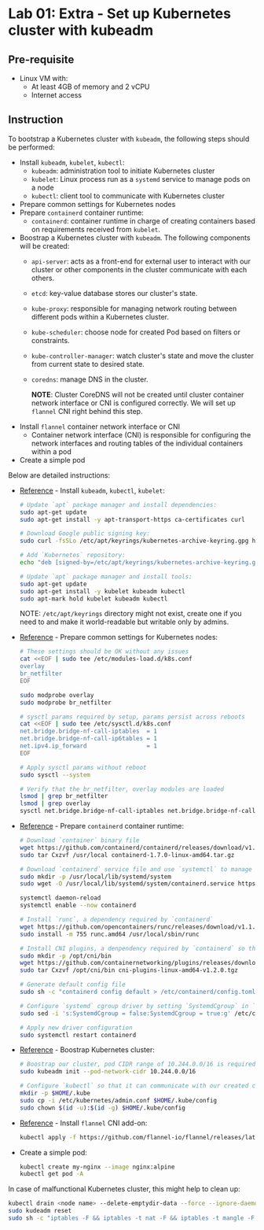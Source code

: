 # Lab 01: Extra - Set up Kubernetes cluster with kubeadm

## Pre-requisite

- Linux VM with:
  -  At least 4GB of memory and 2 vCPU
  -  Internet access

## Instruction
To bootstrap a Kubernetes cluster with `kubeadm`, the following steps should be performed:
- Install `kubeadm`, `kubelet`, `kubectl`:
  - `kubeadm`: administration tool to initiate Kubernetes cluster
  - `kubelet`: Linux process run as a `systemd` service to manage pods on a node
  - `kubectl`: client tool to communicate with Kubernetes cluster
- Prepare common settings for Kubernetes nodes
- Prepare `containerd` container runtime:
  - `containerd`: container runtime in charge of creating containers based on requirements received from `kubelet`.
- Boostrap a Kubernetes cluster with `kubeadm`. The following components will be created:
  - `api-server`: acts as a front-end for external user to interact with our cluster or other components in the cluster communicate with each others.
  - `etcd`: key-value database stores our cluster's state.
  - `kube-proxy`: responsible for managing network routing between different pods within a Kubernetes cluster.
  - `kube-scheduler`: choose node for created Pod based on filters or constraints.
  - `kube-controller-manager`: watch cluster's state and move the cluster from current state to desired state.
  - `coredns`: manage DNS in the cluster. 
    
    **NOTE**: Cluster CoreDNS will not be created until cluster container network interface or CNI is configured correctly. We will set up `flannel` CNI right behind this step.
- Install `flannel` container network interface or CNI
  - Container network interface (CNI) is responsible for configuring the network interfaces and routing tables of the individual containers within a pod
- Create a simple pod


Below are detailed instructions:
- [Reference](https://kubernetes.io/docs/setup/production-environment/tools/kubeadm/install-kubeadm/#installing-kubeadm-kubelet-and-kubectl) - Install `kubeadm`, `kubectl`, `kubelet`:
  ```bash
  # Update `apt` package manager and install dependencies:
  sudo apt-get update
  sudo apt-get install -y apt-transport-https ca-certificates curl

  # Download Google public signing key:
  sudo curl -fsSLo /etc/apt/keyrings/kubernetes-archive-keyring.gpg https://packages.cloud.google.com/apt/doc/apt-key.gpg

  # Add `Kubernetes` repository:
  echo "deb [signed-by=/etc/apt/keyrings/kubernetes-archive-keyring.gpg] https://apt.kubernetes.io/ kubernetes-xenial main" | sudo tee /etc/apt/sources.list.d/kubernetes.list

  # Update `apt` package manager and install tools:
  sudo apt-get update
  sudo apt-get install -y kubelet kubeadm kubectl
  sudo apt-mark hold kubelet kubeadm kubectl
  ```

  NOTE: `/etc/apt/keyrings` directory might not exist, create one if you need to and make it world-readable but writable only by admins.

- [Reference](https://kubernetes.io/docs/setup/production-environment/container-runtimes/#install-and-configure-prerequisites) - Prepare common settings for Kubernetes nodes:
  ```bash
  # These settings should be OK without any issues
  cat <<EOF | sudo tee /etc/modules-load.d/k8s.conf
  overlay
  br_netfilter
  EOF

  sudo modprobe overlay
  sudo modprobe br_netfilter

  # sysctl params required by setup, params persist across reboots
  cat <<EOF | sudo tee /etc/sysctl.d/k8s.conf
  net.bridge.bridge-nf-call-iptables  = 1
  net.bridge.bridge-nf-call-ip6tables = 1
  net.ipv4.ip_forward                 = 1
  EOF

  # Apply sysctl params without reboot
  sudo sysctl --system

  # Verify that the br_netfilter, overlay modules are loaded
  lsmod | grep br_netfilter
  lsmod | grep overlay
  sysctl net.bridge.bridge-nf-call-iptables net.bridge.bridge-nf-call-ip6tables net.ipv4.ip_forward
  ```

- [Reference](https://github.com/containerd/containerd/blob/main/docs/getting-started.md#installing-containerd) - Prepare `containerd` container runtime:
  ```bash
  # Download `container` binary file
  wget https://github.com/containerd/containerd/releases/download/v1.7.0/containerd-1.7.0-linux-amd64.tar.gz
  sudo tar Cxzvf /usr/local containerd-1.7.0-linux-amd64.tar.gz

  # Download `containerd` service file and use `systemctl` to manage `containerd` service
  sudo mkdir -p /usr/local/lib/systemd/system
  sudo wget -O /usr/local/lib/systemd/system/containerd.service https://raw.githubusercontent.com/containerd/containerd/main/containerd.service

  systemctl daemon-reload
  systemctl enable --now containerd
  
  # Install `runc`, a dependency required by `containerd`
  wget https://github.com/opencontainers/runc/releases/download/v1.1.7/runc.amd64
  sudo install -m 755 runc.amd64 /usr/local/sbin/runc

  # Install CNI plugins, a denpendency required by `containerd` so that it can work with other CNI add-ons.  
  sudo mkdir -p /opt/cni/bin
  wget https://github.com/containernetworking/plugins/releases/download/v1.2.0/cni-plugins-linux-amd64-v1.2.0.tgz
  sudo tar Cxzvf /opt/cni/bin cni-plugins-linux-amd64-v1.2.0.tgz

  # Generate default config file 
  sudo sh -c "containerd config default > /etc/containerd/config.toml"

  # Configure `systemd` cgroup driver by setting `SystemdCgroup` in `/etc/containerd/config.toml` to `true`:
  sudo sed -i 's:SystemdCgroup = false:SystemdCgroup = true:g' /etc/containerd/config.toml

  # Apply new driver configuration
  sudo systemctl restart containerd
  ```

- [Reference](https://kubernetes.io/docs/setup/production-environment/tools/kubeadm/create-cluster-kubeadm/#initializing-your-control-plane-node) - Boostrap Kubernetes cluster:
  ```bash
  # Boostrap our cluster, pod CIDR range of 10.244.0.0/16 is required by `flannel` CNI add-on below
  sudo kubeadm init --pod-network-cidr 10.244.0.0/16

  # Configure `kubectl` so that it can communicate with our created cluster
  mkdir -p $HOME/.kube
  sudo cp -i /etc/kubernetes/admin.conf $HOME/.kube/config
  sudo chown $(id -u):$(id -g) $HOME/.kube/config
  ```

- [Reference](https://github.com/flannel-io/flannel#deploying-flannel-with-kubectl) - Install `flannel` CNI add-on:
  ```bash
  kubectl apply -f https://github.com/flannel-io/flannel/releases/latest/download/kube-flannel.yml
  ```

- Create a simple pod:
  ```bash
  kubectl create my-nginx --image nginx:alpine
  kubectl get pod -A
  ```

In case of malfunctional Kubernetes cluster, this might help to clean up:
  ```bash
  kubectl drain <node name> --delete-emptydir-data --force --ignore-daemonsets
  sudo kudeadm reset
  sudo sh -c "iptables -F && iptables -t nat -F && iptables -t mangle -F && iptables -X"
  ```
